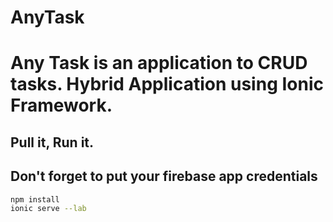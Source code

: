 # AnyTask
# Any Task is an application to CRUD tasks. Hybrid Application using Ionic Framework.

## Pull it, Run it.

## Don't forget to put your firebase app credentials

```bash
npm install
ionic serve --lab
```
